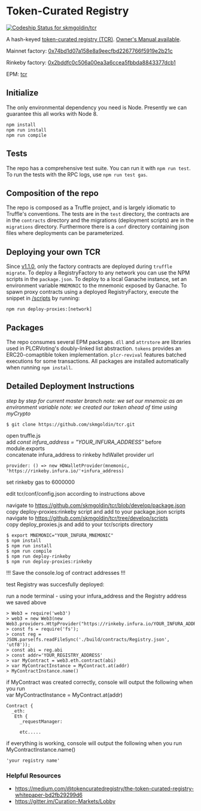 # Token-Curated Registry

[ ![Codeship Status for skmgoldin/tcr](https://app.codeship.com/projects/b140cce0-ac77-0135-0738-52e8b96e2dec/status?branch=master)](https://app.codeship.com/projects/257003)

A hash-keyed [token-curated registry (TCR)](https://medium.com/@ilovebagels/token-curated-registries-1-0-61a232f8dac7). [Owner's Manual available](https://github.com/skmgoldin/tcr/blob/master/owners_manual.md).

Mainnet factory: [0x74bd1d07a158e8a9eecfbd2267766f5919e2b21c](https://etherscan.io/address/0x74bd1d07a158e8a9eecfbd2267766f5919e2b21c#code)

Rinkeby factory: [0x2bddfc0c506a00ea3a6ccea5fbbda8843377dcb1](https://rinkeby.etherscan.io/address/0x2bddfc0c506a00ea3a6ccea5fbbda8843377dcb1#code)

EPM: [tcr](https://www.ethpm.com/registry/packages/44)

## Initialize
The only environmental dependency you need is Node. Presently we can guarantee this all works with Node 8.
```
npm install
npm run install
npm run compile
```

## Tests
The repo has a comprehensive test suite. You can run it with `npm run test`. To run the tests with the RPC logs, use `npm run test gas`.

## Composition of the repo
The repo is composed as a Truffle project, and is largely idiomatic to Truffle's conventions. The tests are in the `test` directory, the contracts are in the `contracts` directory and the migrations (deployment scripts) are in the `migrations` directory. Furthermore there is a `conf` directory containing json files where deployments can be parameterized.

## Deploying your own TCR
Since [v1.1.0](https://github.com/skmgoldin/tcr/releases/tag/v1.1.0), only the factory contracts are deployed during `truffle migrate`. To deploy a RegistryFactory to any network you can use the NPM scripts in the `package.json`. To deploy to a local Ganache instance, set an environment variable `MNEMONIC` to the mnemonic exposed by Ganache. To spawn proxy contracts using a deployed RegistryFactory, execute the snippet in [/scripts](./scripts) by running:

```
npm run deploy-proxies:[network]
```

## Packages
The repo consumes several EPM packages. `dll` and `attrstore` are libraries used in PLCRVoting's doubly-linked list abstraction. `tokens` provides an ERC20-comaptible token implementation. `plcr-revival` features batched executions for some transactions. All packages are installed automatically when running `npm install`.


## Detailed Deployment Instructions 
*step by step for current master branch*
*note: we set our mnemoic as an environment variable*
*note: we created our token ahead of time using myCrypto*

```
$ git clone https://github.com/skmgoldin/tcr.git
```

open truffle.js  <br/>
add *const infura_address = "YOUR_INFURA_ADDRESS"* before module.exports <br/>
concatenate infura_address to rinkeby hdWallet provider url <br/>
```
provider: () => new HDWalletProvider(mnemonic, 'https://rinkeby.infura.io/'+infura_address)
```
set rinkeby gas to 6000000 <br/>

edit tcr/conf/config.json according to instructions above <br/>

navigate to https://github.com/skmgoldin/tcr/blob/develop/package.json <br/>
copy deploy-proxies:rinkeby script and add to your package.json scripts <br/>
navigate to https://github.com/skmgoldin/tcr/tree/develop/scripts <br/>
copy deploy_proxies.js and add to your tcr/scripts directory <br/>

```
$ export MNEMONIC="YOUR_INFURA_MNEMONIC"
$ npm install
$ npm run install
$ npm run compile
$ npm run deploy-rinkeby
$ npm run deploy-proxies:rinkeby
```

!!! Save the console.log of contract addresses !!! <br/>


test Registry was succesfully deployed: <br/>

run a node terminal - using your infura_address and the Registry address we saved above <br/>
```
> Web3 = require('web3')
> web3 = new Web3(new Web3.providers.HttpProvider("https://rinkeby.infura.io/YOUR_INFURA_ADDRESS"));
> const fs = require('fs');
> const reg = JSON.parse(fs.readFileSync('./build/contracts/Registry.json', 'utf8'));
> const abi = reg.abi
> const addr='YOUR_REGISTRY_ADDRESS'
> var MyContract = web3.eth.contract(abi)
> var MyContractInstance = MyContract.at(addr)
> MyContractInstance.name()
```

if MyContract was created correctly, console will output the following when you run  <br/>
var MyContractInstance = MyContract.at(addr)  <br/>
```
Contract {
  _eth: 
   Eth {
     _requestManager:

     etc.....
```

if everything is working, console will output the following when you run <br/>
MyContractInstance.name()  <br/>
```
'your registry name'
```


### Helpful Resources
- https://medium.com/@tokencuratedregistry/the-token-curated-registry-whitepaper-bd2fb29299d6 <br/>
- https://gitter.im/Curation-Markets/Lobby <br/>
